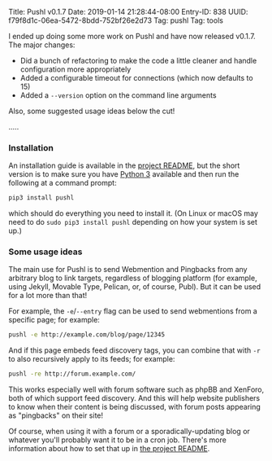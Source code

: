 Title: Pushl v0.1.7
Date: 2019-01-14 21:28:44-08:00
Entry-ID: 838
UUID: f79f8d1c-06ea-5472-8bdd-752bf26e2d73
Tag: pushl
Tag: tools

I ended up doing some more work on Pushl and have now released v0.1.7. The major changes:

* Did a bunch of refactoring to make the code a little cleaner and handle configuration more appropriately
* Added a configurable timeout for connections (which now defaults to 15)
* Added a `--version` option on the command line arguments

Also, some suggested usage ideas below the cut!

.....

### Installation

An installation guide is available in the [project README](https://github.com/PlaidWeb/Pushl/blob/master/README.md), but the short version is to make sure you have [Python 3](http://python.org) available and then run the following at a command prompt:

```bash
pip3 install pushl
```

which should do everything you need to install it. (On Linux or macOS may need to do `sudo pip3 install pushl` depending on how your system is set up.)

### Some usage ideas

The main use for Pushl is to send Webmention and Pingbacks from any arbitrary blog to link targets, regardless of blogging platform (for example, using Jekyll, Movable Type, Pelican, or, of course, Publ). But it can be used for a lot more than that!

For example, the `-e`/`--entry` flag can be used to send webmentions from a specific page; for example:

```bash
pushl -e http://example.com/blog/page/12345
```

And if this page embeds feed discovery tags, you can combine that with `-r` to also recursively apply to its feeds; for example:

```bash
pushl -re http://forum.example.com/
```

This works especially well with forum software such as phpBB and XenForo, both of which support feed discovery. And this will help website publishers to know when their content is being discussed, with forum posts appearing as "pingbacks" on their site!

Of course, when using it with a forum or a sporadically-updating blog or whatever you'll probably want it to be in a cron job. There's more information about how to set that up in [the project README](https://github.com/PlaidWeb/Pushl/blob/master/README.md).
